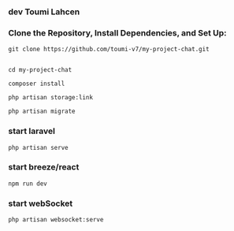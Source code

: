 
### dev Toumi Lahcen 

### Clone the Repository, Install Dependencies, and Set Up:

    git clone https://github.com/toumi-v7/my-project-chat.git


    cd my-project-chat

    composer install

    php artisan storage:link

    php artisan migrate

### start laravel
    php artisan serve

### start breeze/react 
    npm run dev
    
### start webSocket
    php artisan websocket:serve

